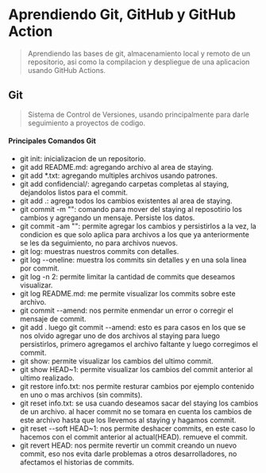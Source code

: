 
# Aprendiendo Git, GitHub y GitHub Action
> Aprendiendo las bases de git, almacenamiento local y remoto de un repositorio, asi como la compilacion y despliegue de una aplicacion usando GitHub Actions.

## Git
> Sistema de Control de Versiones, usando principalmente para darle seguimiento a proyectos de codigo.

#### Principales Comandos Git

- git init: inicializacion de un repositorio.
- git add README.md: agregando archivo al area de staying.
- git add *.txt: agregando multiples archivos usando patrones.
- git add confidencial/: agregando carpetas completas al staying, dejandolos listos para el commit.
- git add .: agrega todos los cambios existentes al area de staying.
- git commit -m "": comando para mover del staying al reposotirio los cambios y agregando un mensaje. Persiste los datos.
- git commit -am "": permite agregar los cambios y persistirlos a la vez, la condicion es que solo aplica para archivos a los que ya anteriormente se les da seguimiento, no para archivos nuevos.
- git log: muestras nuestros commits con detalles.
- git log --oneline: muestra los commits sin detalles y en una sola linea por commit.
- git log -n 2: permite limitar la cantidad de commits que deseamos visualizar.
- git log README.md: me permite visualizar los commits sobre este archivo.
- git commit --amend: nos permite enmendar un error o corregir el mensaje de commit.
- git add . luego git commit --amend: esto es para casos en los que se nos olvido agregar uno de dos archivos al staying para luego persistirlos, primero agregamos el archivo faltante y luego corregimos el commit.
- git show: permite visualizar los cambios del ultimo commit.
- git show HEAD~1: permite visualizar los cambios del commit anterior al ultimo realizado.
- git restore info.txt: nos permite resturar cambios por ejemplo contenido en uno o mas archivos (sin commits).
- git reset info.txt: se usa cuando deseamos sacar del staying los cambios de un archivo. al hacer commit no se tomara en cuenta los cambios de este archivo hasta que los llevemos al staying y hagamos commit.
- git reset --soft HEAD~1: nos permite deshacer commits, en este caso lo hacemos con el commit anterior al actual(HEAD). remueve el commit.
- git revert HEAD: nos permite revertir un commit creando un nuevo commit, eso nos evita darle problemas a otros desarrolladores, no afectamos el historias de commits.